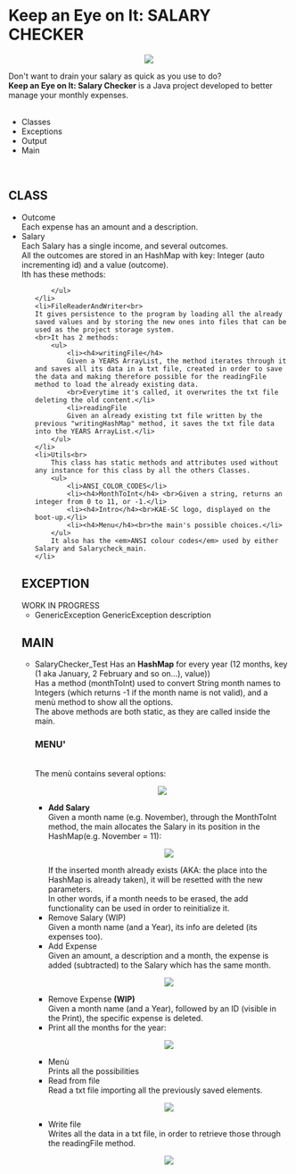 <h1>Keep an Eye on It: SALARY CHECKER</h1>
<p align="center">
<img src="https://i.imgur.com/xkLdpZI.png">
</p>
<section>Don't want to drain your salary as quick as you use to do?<br><b>Keep an Eye on It: Salary Checker</b> is a Java project developed to better manage your monthly expenses.<br>
<br>
<ul>
	<li>Classes</li>
	<li>Exceptions</li>
	<li>Output</li>
	<li>Main</li>
</ul>

<br>
<h2>CLASS</h2>
<ul>
	<li>Outcome<br>
	Each expense has an amount and a description.</li>
	<li>Salary<br>
	Each Salary has a single income, and several outcomes.<br>All the outcomes are stored in an HashMap with key: Integer (auto incrementing id) and a value (outcome).<br>Ith has these methods:
		<ul>
			
		</ul>
	</li>
	<li>FileReaderAndWriter<br>
	It gives persistence to the program by loading all the already saved values and by storing the new ones into files that can be used as the project storage system.
	<br>It has 2 methods:
		<ul>
			<li><h4>writingFile</h4>
			Given a YEARS ArrayList, the method iterates through it and saves all its data in a txt file, created in order to save the data and making therefore possible for the readingFile method to load the already existing data.
			<br>Everytime it's called, it overwrites the txt file deleting the old content.</li>
			<li>readingFile
			Given an already existing txt file written by the previous "writingHashMap" method, it saves the txt file data into the YEARS ArrayList.</li>
		</ul>
	</li>
	<li>Utils<br>
		This class has static methods and attributes used without any instance for this class by all the others Classes. 
		<ul>
			<li>ANSI_COLOR_CODES</li>
			<li><h4>MonthToInt</h4> <br>Given a string, returns an integer from 0 to 11, or -1.</li>
			<li><h4>Intro</h4><br>KAE-SC logo, displayed on the boot-up.</li>
			<li><h4>Menu</h4><br>the main's possible choices.</li>
		</ul>
		It also has the <em>ANSI colour codes</em> used by either Salary and Salarycheck_main.
	</li>
</ul>

<h2>EXCEPTION</h2>
		WORK IN PROGRESS
<ul>
	<li>GenericException
	GenericException description<br>
	</li>
	<!-- <li></li> -->

</ul>
<h2>MAIN</h2>
<ul>
	<li>SalaryChecker_Test
	Has an <b>HashMap</b> for every year (12 months, <Integer> key (1 aka January, 2 February and so on...), <Salary> value))<br>
	Has a method (monthToInt) used to convert String month names to Integers (which returns -1 if the month name is not valid), and a menù method to show all the options.<br>
		The above methods are both static, as they are called inside the main.<br>
		<h3>MENU'</h3>
	<br>The menù contains several options:
				<p align="center">
					<img src="https://i.imgur.com/KorLUsN.png">
				</p>
		<ul>
			<li><b>Add Salary</b><br>
			Given a month name (e.g. November), through the MonthToInt method, the main allocates the Salary in its position in the HashMap(e.g. November = 11):
			<p align="center">
					<img src="https://i.imgur.com/jkdc7VL.png">
				</p>
			If the inserted month already exists (AKA: the place into the HashMap is already taken), it will be resetted with the new parameters.
			<br>In other words, if a month needs to be erased,  the add functionality can be used in order to reinitialize it.</li>
			<li>Remove Salary (WIP)<br>
				Given a month name (and a Year), its info are deleted (its expenses too).</li>
			<li>Add Expense<br>
			Given an amount, a description and a month, the expense is added (subtracted) to the Salary which has the same month.
			<p align="center">
					<img src="https://i.imgur.com/VQrM62u.png">
				</p></li>
			<li>Remove Expense <b>(WIP)</b><br>
				Given a month name (and a Year), followed by an ID (visible in the Print), the specific expense is deleted.</li>
			<li>Print all the months for the year:
			<p align="center">
					<img src="https://i.imgur.com/giF6Zvc.png">
				</p></li>
			<li>Menù<br>
			Prints all the possibilities</li>
			<li>Read from file<br>
				Read a txt file importing all the previously saved elements.
				<p align="center">
					<img src="https://i.imgur.com/luOYqAY.png">
				</p>
			</li>
			<li>Write file<br>
			Writes all the data in a txt file, in order to retrieve those through the readingFile method.
				<p align="center">
					<img src="https://i.imgur.com/B2S4jnF.png">
				</p>
			</li>
		</ul>
	</li>
</ul>
</section>
	
